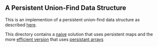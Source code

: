A Persistent Union-Find Data Structure
-
This is an implemention of a persistent union-find data structure as described [here](https://www.lri.fr/~filliatr/ftp/publis/puf-wml07.pdf).

This directory contains a [naive](naive.sml) solution that uses persistent maps and the more [efficient version](union-find.sml) that uses [persistant arrays](persistant-array.sml)